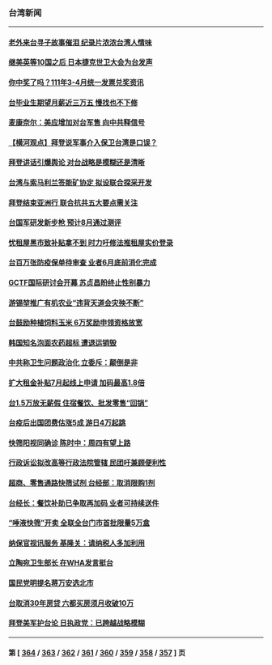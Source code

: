 ### 台湾新闻
---
#### [老外来台寻子故事催泪 纪录片浓浓台湾人情味](../../pages/ncid1349361/n13744778.md) 
#### [继美英等10国之后 日本捷克世卫大会为台发声](../../pages/ncid1349361/n13744722.md) 
#### [你中奖了吗？111年3-4月统一发票兑奖资讯](../../pages/ncid1349361/n13744808.md) 
#### [台毕业生期望月薪近三万五 慢找也不下修](../../pages/ncid1349361/n13744715.md) 
#### [麦康奈尔：美应增加对台军售 向中共释信号](../../pages/ncid1349361/n13744626.md) 
#### [【横河观点】拜登说军事介入保卫台湾是口误？](../../pages/ncid1349361/n13744504.md) 
#### [拜登讲话引爆舆论 对台战略是模糊还是清晰](../../pages/ncid1349361/n13744490.md) 
#### [台湾与索马利兰签能矿协定 拟设联合探采开发](../../pages/ncid1349361/n13744287.md) 
#### [拜登结束亚洲行 联合抗共五大要点需关注](../../pages/ncid1349361/n13744373.md) 
#### [台国军研发新步枪 预计8月通过测评](../../pages/ncid1349361/n13744285.md) 
#### [忧租屋黑市致补贴拿不到 时力吁修法推租屋实价登录](../../pages/ncid1349361/n13744353.md) 
#### [台百万张防疫保单待审查 业者6月底前消化完成](../../pages/ncid1349361/n13744351.md) 
#### [GCTF国际研讨会开幕 苏贞昌盼终止性别暴力](../../pages/ncid1349361/n13744352.md) 
#### [游锡堃推广有机农业“违背天道会灾殃不断”](../../pages/ncid1349361/n13744355.md) 
#### [台鼓励种植饲料玉米 6万奖励申领资格放宽](../../pages/ncid1349361/n13744357.md) 
#### [韩国知名泡面农药超标 遭退运销毁](../../pages/ncid1349361/n13744359.md) 
#### [中共称卫生问题政治化 立委斥：颠倒是非](../../pages/ncid1349361/n13744333.md) 
#### [扩大租金补贴7月起线上申请 加码最高1.8倍](../../pages/ncid1349361/n13744331.md) 
#### [台1.5万放无薪假 住宿餐饮、批发零售“回锅”](../../pages/ncid1349361/n13744316.md) 
#### [台疫后出国团费估涨5成 游日4万起跳](../../pages/ncid1349361/n13744318.md) 
#### [快筛阳视同确诊 陈时中：周四有望上路](../../pages/ncid1349361/n13744305.md) 
#### [行政诉讼拟改高等行政法院管辖 民团吁兼顾便利性](../../pages/ncid1349361/n13744288.md) 
#### [超商、零售通路快筛试剂 台经部：取消限购1剂](../../pages/ncid1349361/n13744314.md) 
#### [台经长：餐饮补助已争取再加码 业者可持续送件](../../pages/ncid1349361/n13744307.md) 
#### [“唾液快筛”开卖 全联全台门市首批限量5万盒](../../pages/ncid1349361/n13744317.md) 
#### [纳保官视讯服务 基隆关：请纳税人多加利用](../../pages/ncid1349361/n13744304.md) 
#### [立陶宛卫生部长 在WHA发言挺台](../../pages/ncid1349361/n13744284.md) 
#### [国民党明提名蒋万安选北市](../../pages/ncid1349361/n13744283.md) 
#### [台取消30年房贷 六都买房须月收破10万](../../pages/ncid1349361/n13744277.md) 
#### [拜登美军护台论 日执政党：已跨越战略模糊](../../pages/ncid1349361/n13744257.md) 

---
#### 第 [ [364](./364.md) / [363](./363.md) / [362](./362.md) / [361](./361.md) / [360](./360.md) / [359](./359.md) / [358](./358.md) / [357](./357.md) ] 页
